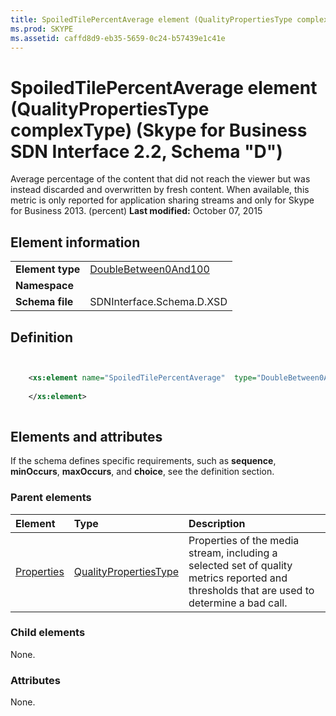```yaml
---
title: SpoiledTilePercentAverage element (QualityPropertiesType complexType) (Skype for Business SDN Interface 2.2, Schema "D")
ms.prod: SKYPE
ms.assetid: caffd8d9-eb35-5659-0c24-b57439e1c41e
---
```



# SpoiledTilePercentAverage element (QualityPropertiesType complexType) (Skype for Business SDN Interface 2.2, Schema "D")
Average percentage of the content that did not reach the viewer but was instead discarded and overwritten by fresh content. When available, this metric is only reported for application sharing streams and only for Skype for Business 2013. (percent) 
 **Last modified:** October 07, 2015
  
    
    


## Element information


|||
|:-----|:-----|
|**Element type**| [DoubleBetween0And100](doublebetween0and100-simpletype.md)|
|**Namespace**||
|**Schema file**|SDNInterface.Schema.D.XSD |
   

## Definition


```XML


    <xs:element name="SpoiledTilePercentAverage"  type="DoubleBetween0And100">
    
    </xs:element>
  
```


## Elements and attributes

If the schema defines specific requirements, such as **sequence**, **minOccurs**, **maxOccurs**, and **choice**, see the definition section. 
  
    
    

### Parent elements



|**Element**|**Type**|**Description**|
|:-----|:-----|:-----|
| [Properties](properties-element-qualitytype-complextype.md)| [QualityPropertiesType](qualitypropertiestype-complextype.md)|Properties of the media stream, including a selected set of quality metrics reported and thresholds that are used to determine a bad call. |
   

### Child elements

None. 
  
    
    

### Attributes

None. 
  
    
    

